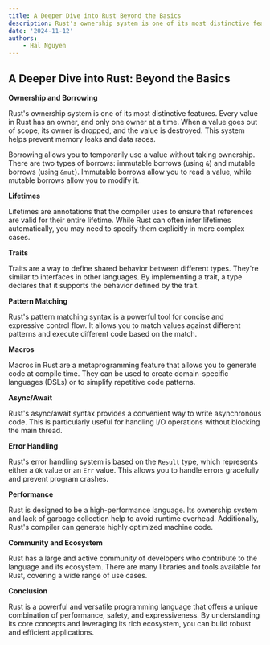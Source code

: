 ```yaml
---
title: A Deeper Dive into Rust Beyond the Basics
description: Rust's ownership system is one of its most distinctive features. Every value in Rust has an owner, and only one owner at a time. When a value goes out of scope, its owner is dropped, and the value is destroyed. This system helps prevent memory leaks and data races.
date: '2024-11-12'
authors:
    - Hal Nguyen
---
```


## A Deeper Dive into Rust: Beyond the Basics

**Ownership and Borrowing**

Rust's ownership system is one of its most distinctive features. Every value in Rust has an owner, and only one owner at a time. When a value goes out of scope, its owner is dropped, and the value is destroyed. This system helps prevent memory leaks and data races.

Borrowing allows you to temporarily use a value without taking ownership. There are two types of borrows: immutable borrows (using `&`) and mutable borrows (using `&mut`). Immutable borrows allow you to read a value, while mutable borrows allow you to modify it.

**Lifetimes**

Lifetimes are annotations that the compiler uses to ensure that references are valid for their entire lifetime. While Rust can often infer lifetimes automatically, you may need to specify them explicitly in more complex cases.

**Traits**

Traits are a way to define shared behavior between different types. They're similar to interfaces in other languages. By implementing a trait, a type declares that it supports the behavior defined by the trait.

**Pattern Matching**

Rust's pattern matching syntax is a powerful tool for concise and expressive control flow. It allows you to match values against different patterns and execute different code based on the match.

**Macros**

Macros in Rust are a metaprogramming feature that allows you to generate code at compile time. They can be used to create domain-specific languages (DSLs) or to simplify repetitive code patterns.

**Async/Await**

Rust's async/await syntax provides a convenient way to write asynchronous code. This is particularly useful for handling I/O operations without blocking the main thread.

**Error Handling**

Rust's error handling system is based on the `Result` type, which represents either a `Ok` value or an `Err` value. This allows you to handle errors gracefully and prevent program crashes.

**Performance**

Rust is designed to be a high-performance language. Its ownership system and lack of garbage collection help to avoid runtime overhead. Additionally, Rust's compiler can generate highly optimized machine code.

**Community and Ecosystem**

Rust has a large and active community of developers who contribute to the language and its ecosystem. There are many libraries and tools available for Rust, covering a wide range of use cases.

**Conclusion**

Rust is a powerful and versatile programming language that offers a unique combination of performance, safety, and expressiveness. By understanding its core concepts and leveraging its rich ecosystem, you can build robust and efficient applications.
